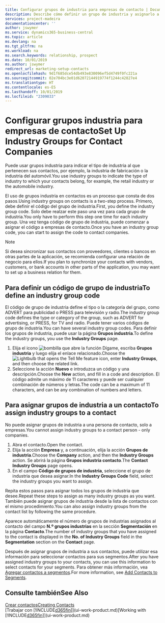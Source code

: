 ```yaml
---
title: Configurar grupos de industria para empresas de contacto | Documentos de Microsoft
description: Describe cómo definir un grupo de industria y asignarlo a una empresa de contacto, por ejemplo, en la industria minorista o la industria del automóvil.
services: project-madeira
documentationcenter: ''
author: jswymer
ms.service: dynamics365-business-central
ms.topic: article
ms.devlang: na
ms.tgt_pltfrm: na
ms.workload: na
ms.search.keywords: relationship, prospect
ms.date: 10/01/2019
ms.author: jswymer
redirect_url: marketing-setup-contacts
ms.openlocfilehash: 9d1f685dce54db493e830096ef5d4749f0fc221a
ms.sourcegitcommit: 02e704bc3e01d62072144919774f1244c42827e4
ms.translationtype: HT
ms.contentlocale: es-ES
ms.lasthandoff: 10/01/2019
ms.locfileid: "2309033"
---
```

# <a name="set-up-industry-groups-for-contact-companies"></a><span data-ttu-id="4f3fd-103">Configurar grupos industria para empresas de contacto</span><span class="sxs-lookup"><span data-stu-id="4f3fd-103">Set Up Industry Groups for Contact Companies</span></span>
<span data-ttu-id="4f3fd-104">Puede usar grupos industria para indicar el tipo de industria al que pertenecen sus contactos, por ejemplo, la industria de fabricación o la industria del automóvil.</span><span class="sxs-lookup"><span data-stu-id="4f3fd-104">You use industry groups to indicate the type of industry to which your contacts belong, for example, the retail industry or the automobile industry.</span></span>

<span data-ttu-id="4f3fd-105">El uso de grupos industria en contactos es un proceso que consta de dos pasos.</span><span class="sxs-lookup"><span data-stu-id="4f3fd-105">Using industry groups on contacts is a two-step process.</span></span> <span data-ttu-id="4f3fd-106">Primero, debe definir el código del grupo de industria.</span><span class="sxs-lookup"><span data-stu-id="4f3fd-106">First, you define the industry group code.</span></span> <span data-ttu-id="4f3fd-107">Solo debe realzar este paso una vez para cada grupo de industria.</span><span class="sxs-lookup"><span data-stu-id="4f3fd-107">You only have to perform this step one time for each industry group.</span></span> <span data-ttu-id="4f3fd-108">Una vez tenga código de grupo de industria, puede comenzar a asignar el código a empresas de contacto.</span><span class="sxs-lookup"><span data-stu-id="4f3fd-108">Once you have an industry group code, you can start to assign the code to contact companies.</span></span>

> [!NOTE]  
>   <span data-ttu-id="4f3fd-109">Si desea sincronizar sus contactos con proveedores, clientes o bancos en otras partes de la aplicación, se recomienda configurar una relación de negocio para ellos.</span><span class="sxs-lookup"><span data-stu-id="4f3fd-109">If you plan to synchronize your contacts with vendors, customers, or bank accounts in other parts of the application, you may want to set up a business relation for them.</span></span>

## <a name="to-define-an-industry-group-code"></a><span data-ttu-id="4f3fd-110">Para definir un código de grupo de industria</span><span class="sxs-lookup"><span data-stu-id="4f3fd-110">To define an industry group code</span></span>
<span data-ttu-id="4f3fd-111">El código de grupo de industria define el tipo o la categoría del grupo, como ADVERT para publicidad o PRESS para televisión y radio.</span><span class="sxs-lookup"><span data-stu-id="4f3fd-111">The industry group code defines the type or category of the group, such as ADVERT for advertising, or PRESS, for TV and radio.</span></span> <span data-ttu-id="4f3fd-112">Puede tener varios códigos de grupo de industria.</span><span class="sxs-lookup"><span data-stu-id="4f3fd-112">You can have several industry group codes.</span></span> <span data-ttu-id="4f3fd-113">Para definir los grupos de industria, puede usar la página **Grupos industria**.</span><span class="sxs-lookup"><span data-stu-id="4f3fd-113">To define the industry groups, you use the **Industry Groups** page.</span></span>

1. <span data-ttu-id="4f3fd-114">Elija el icono ![bombilla que abre la función Dígame](media/ui-search/search_small.png "Dígame que desea hacer"), escriba **Grupos industria** y luego elija el enlace relacionado.</span><span class="sxs-lookup"><span data-stu-id="4f3fd-114">Choose the ![Lightbulb that opens the Tell Me feature](media/ui-search/search_small.png "Tell me what you want to do") icon, enter **Industry Groups**, and then choose the related link.</span></span>
2. <span data-ttu-id="4f3fd-115">Seleccione la acción **Nuevo** e introduzca un código y una descripción.</span><span class="sxs-lookup"><span data-stu-id="4f3fd-115">Choose the **New** action, and fill in a code and description.</span></span> <span data-ttu-id="4f3fd-116">El código admite un máximo de 11 caracteres y puede ser cualquier combinación de números y letras.</span><span class="sxs-lookup"><span data-stu-id="4f3fd-116">The code can be a maximum of 11 characters, and can be any combination of numbers and letters.</span></span>

## <a name="AssignIndustryGroupContact"></a> <span data-ttu-id="4f3fd-117">Para asignar grupos de industria a un contacto</span><span class="sxs-lookup"><span data-stu-id="4f3fd-117">To assign industry groups to a contact</span></span>
<span data-ttu-id="4f3fd-118">No puede asignar grupos de industria a una persona de contacto, solo a empresas.</span><span class="sxs-lookup"><span data-stu-id="4f3fd-118">You cannot assign industry groups to a contact person - only companies.</span></span>

1. <span data-ttu-id="4f3fd-119">Abra el contacto.</span><span class="sxs-lookup"><span data-stu-id="4f3fd-119">Open the contact.</span></span>
2. <span data-ttu-id="4f3fd-120">Elija la acción **Empresa** y, a continuación, elija la acción **Grupos de industria**.</span><span class="sxs-lookup"><span data-stu-id="4f3fd-120">Choose the **Company** action, and then the **Industry Groups** action.</span></span> <span data-ttu-id="4f3fd-121">Se abrirá la página **Grupos industria contacto**.</span><span class="sxs-lookup"><span data-stu-id="4f3fd-121">The **Contact Industry Groups** page opens.</span></span>
3. <span data-ttu-id="4f3fd-122">En el campo **Código de grupos de industria**, seleccione el grupo de industria que desea asignar.</span><span class="sxs-lookup"><span data-stu-id="4f3fd-122">In the **Industry Groups Code** field, select the industry groups you want to assign.</span></span>

<span data-ttu-id="4f3fd-123">Repita estos pasos para asignar todos los grupos de industria que desee.</span><span class="sxs-lookup"><span data-stu-id="4f3fd-123">Repeat these steps to assign as many industry groups as you want.</span></span> <span data-ttu-id="4f3fd-124">También puede asignar grupos de industria desde la lista de contactos con el mismo procedimiento.</span><span class="sxs-lookup"><span data-stu-id="4f3fd-124">You can also assign industry groups from the contact list by following the same procedure.</span></span>

<span data-ttu-id="4f3fd-125">Aparece automáticamente el número de grupos de industrias asignados al contacto del campo **N.º grupos industrias** en la sección **Segmentación** en la página **Contacto**.</span><span class="sxs-lookup"><span data-stu-id="4f3fd-125">The number of industry groups that you have assigned to the contact is displayed in the **No. of Industry Groups** field in the **Segmentation** section on the **Contact** page.</span></span>

<span data-ttu-id="4f3fd-126">Después de asignar grupos de industria a sus contactos, puede utilizar esa información para seleccionar contactos para sus segmentos.</span><span class="sxs-lookup"><span data-stu-id="4f3fd-126">After you have assigned industry groups to your contacts, you can use this information to select contacts for your segments.</span></span> <span data-ttu-id="4f3fd-127">Para obtener más información, vea [Agregar contactos a segmentos](marketing-add-contact-segment.md).</span><span class="sxs-lookup"><span data-stu-id="4f3fd-127">For more information, see [Add Contacts to Segments](marketing-add-contact-segment.md).</span></span>

## <a name="see-also"></a><span data-ttu-id="4f3fd-128">Consulte también</span><span class="sxs-lookup"><span data-stu-id="4f3fd-128">See Also</span></span>
[<span data-ttu-id="4f3fd-129">Crear contactos</span><span class="sxs-lookup"><span data-stu-id="4f3fd-129">Creating Contacts</span></span>](marketing-create-contact-companies.md)  
<span data-ttu-id="4f3fd-130">[Trabajar con [!INCLUDE[d365fin](includes/d365fin_md.md)]](ui-work-product.md)</span><span class="sxs-lookup"><span data-stu-id="4f3fd-130">[Working with [!INCLUDE[d365fin](includes/d365fin_md.md)]](ui-work-product.md)</span></span>
